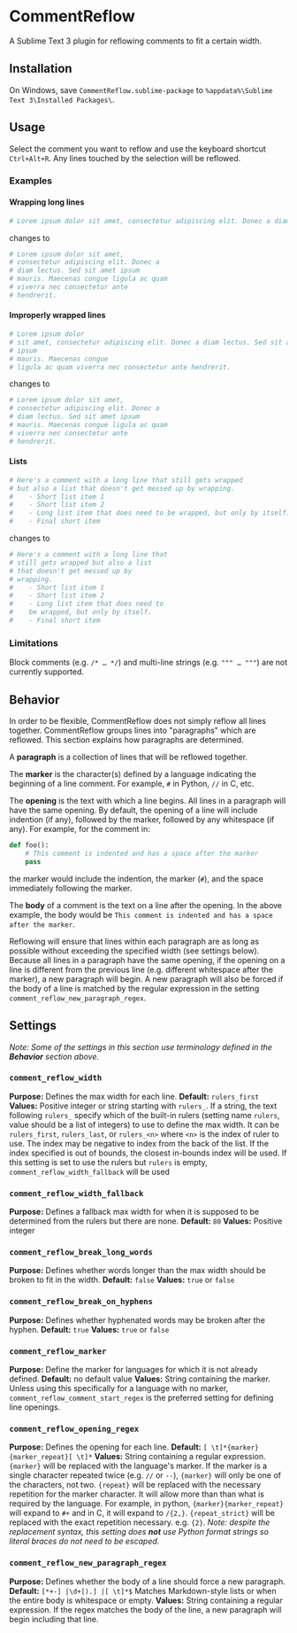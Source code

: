 # CommentReflow

A Sublime Text 3 plugin for reflowing comments to fit a certain width.


## Installation
On Windows, save `CommentReflow.sublime-package` to `%appdata%\Sublime Text 3\Installed Packages\`.

## Usage
Select the comment you want to reflow and use the keyboard shortcut `Ctrl+Alt+R`. Any lines touched by the selection will be reflowed.

### Examples

#### Wrapping long lines
```python
# Lorem ipsum dolor sit amet, consectetur adipiscing elit. Donec a diam lectus. Sed sit amet ipsum mauris. Maecenas congue ligula ac quam viverra nec consectetur ante hendrerit.
```
changes to

```python
# Lorem ipsum dolor sit amet,
# consectetur adipiscing elit. Donec a
# diam lectus. Sed sit amet ipsum
# mauris. Maecenas congue ligula ac quam
# viverra nec consectetur ante
# hendrerit.
```

#### Improperly wrapped lines
```python
# Lorem ipsum dolor
# sit amet, consectetur adipiscing elit. Donec a diam lectus. Sed sit amet
# ipsum
# mauris. Maecenas congue
# ligula ac quam viverra nec consectetur ante hendrerit.
```
changes to

```python
# Lorem ipsum dolor sit amet,
# consectetur adipiscing elit. Donec a
# diam lectus. Sed sit amet ipsum
# mauris. Maecenas congue ligula ac quam
# viverra nec consectetur ante
# hendrerit.
```

#### Lists
```python
# Here's a comment with a long line that still gets wrapped
# but also a list that doesn't get messed up by wrapping.
#    - Short list item 1
#    - Short list item 2
#    - Long list item that does need to be wrapped, but only by itself.
#    - Final short item
```
changes to

```python
# Here's a comment with a long line that
# still gets wrapped but also a list
# that doesn't get messed up by
# wrapping.
#    - Short list item 1
#    - Short list item 2
#    - Long list item that does need to
#    be wrapped, but only by itself.
#    - Final short item
```


### Limitations

Block comments (e.g. `/* … */`) and multi-line strings (e.g. `""" … """`) are not currently supported.

## Behavior
In order to be flexible, CommentReflow does not simply reflow all lines together. CommentReflow groups lines into "paragraphs" which are reflowed. This section explains how paragraphs are determined. 

A **paragraph** is a collection of lines that will be reflowed together.

The **marker** is the character(s) defined by a language indicating the beginning of a line comment. For example, `#` in Python, `//` in C, etc. 

The **opening** is the text with which a line begins. All lines in a paragraph will have the same opening.
By default, the opening of a line will include indention (if any), followed by the marker, followed by any whitespace (if any). For example, for the comment in:
```python
def foo():
    # This comment is indented and has a space after the marker
    pass
``` 
the marker would include the indention, the marker (`#`), and the space immediately following the marker.

The **body** of a comment is the text on a line after the opening.
In the above example, the body would be `This comment is indented and has a space after the marker`.

Reflowing will ensure that lines within each paragraph are as long as possible without exceeding the specified width (see settings below).
Because all lines in a paragraph have the same opening, if the opening on a line is different from the previous line (e.g. different whitespace after the marker), a new paragraph will begin.
A new paragraph will also be forced if the body of a line is matched by the regular expression in the setting `comment_reflow_new_paragraph_regex`.

## Settings

*Note: Some of the settings in this section use terminology defined in the __Behavior__ section above.*

### `comment_reflow_width`
**Purpose:** Defines the max width for each line.
**Default:** `rulers_first`
**Values:** Positive integer or string starting with `rulers_`.
If a string, the text following `rulers_` specify which of the built-in rulers (setting name `rulers`, value should be a list of integers) to use to define the max width. It can be `rulers_first`, `rulers_last`, or `rulers_<n>` where `<n>` is the index of ruler to use. The index may be negative to index from the back of the list. If the index specified is out of bounds, the closest in-bounds index will be used.
If this setting is set to use the rulers but `rulers` is empty, `comment_reflow_width_fallback` will be used

### `comment_reflow_width_fallback`
**Purpose:** Defines a fallback max width for when it is supposed to be determined from the rulers but there are none.
**Default:** `80`
**Values:** Positive integer

### `comment_reflow_break_long_words`
**Purpose:** Defines whether words longer than the max width should be broken to fit in the width.
**Default:** `false`
**Values:** `true` or `false`

### `comment_reflow_break_on_hyphens`
**Purpose:** Defines whether hyphenated words may be broken after the hyphen.
**Default:** `true`
**Values:** `true` or `false`

### `comment_reflow_marker`
**Purpose:** Define the marker for languages for which it is not already defined.
**Default:** no default value
**Values:** String containing the marker.
Unless using this specifically for a language with no marker, `comment_reflow_comment_start_regex` is the preferred setting for defining line openings.

### `comment_reflow_opening_regex`
**Purpose:** Defines the opening for each line.
**Default:** `[ \t]*{marker}{marker_repeat}[ \t]*`
**Values:** String containing a regular expression.
`{marker}` will be replaced with the language's marker. If the marker is a single character repeated twice (e.g. `//` or `--`), `{marker}` will only be one of the characters, not two. 
`{repeat}` will be replaced with the necessary repetition for the marker character. It will allow more than than what is required by the language. For example, in python, `{marker}{marker_repeat}` will expand to `#+` and in C, it will expand to `/{2,}`.
`{repeat_strict}` will be replaced with the exact repetition necessary. e.g. `{2}`.
*Note: despite the replacement syntax, this setting does __not__ use Python format strings so literal braces do not need to be escaped.*

### `comment_reflow_new_paragraph_regex`
**Purpose:** Defines whether the body of a line should force a new paragraph.
**Default:** `[*+-] |\d+[).] |[ \t]*$`
Matches Markdown-style lists or when the entire body is whitespace or empty.
**Values:** String containing a regular expression.
If the regex matches the body of the line, a new paragraph will begin including that line.
